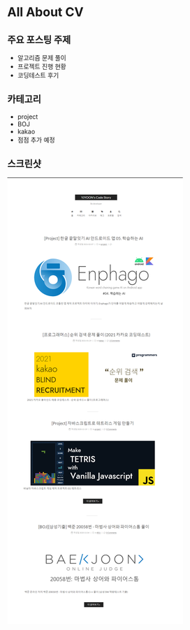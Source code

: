 # All About CV

## 주요 포스팅 주제
- 알고리즘 문제 풀이
- 프로젝트 진행 현황
- 코딩테스트 후기

## 카테고리
- project
- BOJ
- kakao
- 점점 추가 예정

## 스크린샷
![0](/assets/images/readme.png)
